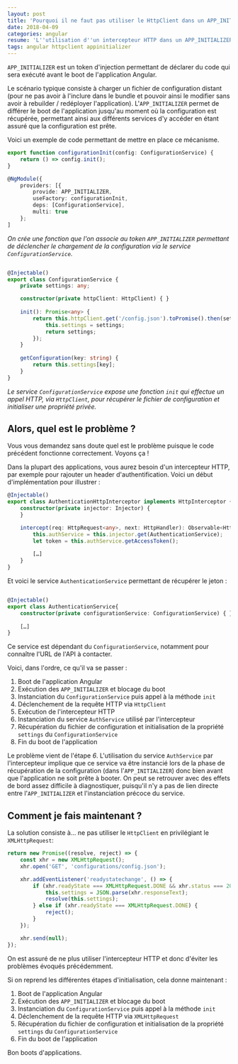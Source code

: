 ```yaml
---
layout: post
title: 'Pourquoi il ne faut pas utiliser le HttpClient dans un APP_INITIALIZER ?'
date: 2018-04-09
categories: angular
resume: 'L''utilisation d''un intercepteur HTTP dans un APP_INITIALIZER peut provoquer des effets de bords. Comment peut''on s''en prémunir ?'
tags: angular httpclient appinitializer
---
```

`APP_INITIALIZER` est un token d'injection permettant de déclarer du code qui sera exécuté avant le boot de l'application Angular. 

Le scénario typique consiste à charger un fichier de configuration distant (pour ne pas avoir à l'inclure dans le bundle et pouvoir ainsi le modifier sans avoir à rebuilder / redéployer l'application). L'`APP_INITIALIZER` permet de différer le boot de l'application jusqu'au moment où la configuration est récupérée, permettant ainsi aux différents services d'y accéder en étant assuré que la configuration est prête.

Voici un exemple de code permettant de mettre en place ce mécanisme.

```typescript
export function configurationInit(config: ConfigurationService) {
	return () => config.init();
}

@NgModule({
 	providers: [{
		provide: APP_INITIALIZER,
		useFactory: configurationInit,
		deps: [ConfigurationService],
		multi: true
	};
]
```

_On crée une fonction que l'on associe au token `APP_INITIALIZER` permettant de déclencher le chargement de la configuration via le service `ConfigurationService`._

```typescript

@Injectable()
export class ConfigurationService {
	private settings: any;

	constructor(private httpClient: HttpClient) { }
	
	init(): Promise<any> {
		return this.httpClient.get('/config.json').toPromise().then(settings => {
			this.settings = settings;
			return settings;
		});
	}
	
	getConfiguration(key: string) {
		return this.settings[key];
	}
}
```

_Le service `ConfigurationService` expose une fonction `init` qui effectue un appel HTTP, via `HttpClient`, pour récupérer le fichier de configuration et initialiser une propriété privée._

## Alors, quel est le problème ?

Vous vous demandez sans doute quel est le problème puisque le code précédent fonctionne correctement. Voyons ça !

Dans la plupart des applications, vous aurez besoin d'un intercepteur HTTP, par exemple pour rajouter un header d'authentification. Voici un début d'implémentation pour illustrer :

```typescript
@Injectable()
export class AuthenticationHttpInterceptor implements HttpInterceptor {
	constructor(private injector: Injector) {
	}

	intercept(req: HttpRequest<any>, next: HttpHandler): Observable<HttpEvent<any>> {
		this.authService = this.injector.get(AuthenticationService);
		let token = this.authService.getAccessToken();
		
		[…]
	}
}
```

Et voici le service `AuthenticationService` permettant de récupérer le jeton :

```typescript

@Injectable()
export class AuthenticationService{
	constructor(private configurationService: ConfigurationService) { }
	
	[…]
}
```

Ce service est dépendant du `ConfigurationService`, notamment pour connaître l'URL de l'API à contacter.

Voici, dans l'ordre, ce qu'il va se passer :

1. Boot de l'application Angular
2. Exécution des `APP_INITIALIZER` et blocage du boot
3. Instanciation du `ConfigurationService` puis appel à la méthode `init`
4. Déclenchement de la requête HTTP via `HttpClient`
5. Exécution de l'intercepteur HTTP
6. Instanciation du service `AuthService` utilisé par l'intercepteur
7. Récupération du fichier de configuration et initialisation de la propriété `settings` du `ConfigurationService`
8. Fin du boot de l'application

Le problème vient de l'étape _6_. L'utilisation du service `AuthService` par l'intercepteur implique que ce service va être instancié lors de la phase de récupération de la configuration (dans l'`APP_INITIALIZER`) donc bien avant que l'application ne soit prête à booter. On peut se retrouver avec des effets de bord assez difficile à diagnostiquer, puisqu'il n'y a pas de lien directe entre l'`APP_INITIALIZER` et l'instanciation précoce du service.

## Comment je fais maintenant ?

La solution consiste à... ne pas utiliser le `HttpClient` en privilégiant le `XMLHttpRequest`:

```javascript
return new Promise((resolve, reject) => {
    const xhr = new XMLHttpRequest();
    xhr.open('GET', 'configurations/config.json');

    xhr.addEventListener('readystatechange', () => {
        if (xhr.readyState === XMLHttpRequest.DONE && xhr.status === 200) {
            this.settings = JSON.parse(xhr.responseText);
            resolve(this.settings);
        } else if (xhr.readyState === XMLHttpRequest.DONE) {
            reject();
        }
    });

    xhr.send(null);
});
```

On est assuré de ne plus utiliser l'intercepteur HTTP et donc d'éviter les problèmes évoqués précédemment.

Si on reprend les différentes étapes d'initialisation, cela donne maintenant :

1. Boot de l'application Angular
2. Exécution des `APP_INITIALIZER` et blocage du boot
3. Instanciation du `ConfigurationService` puis appel à la méthode `init`
4. Déclenchement de la requête HTTP via `XMLHttpRequest`
5. Récupération du fichier de configuration et initialisation de la propriété `settings` du `ConfigurationService`
6. Fin du boot de l'application

Bon boots d'applications.



